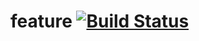 # feature [![Build Status](https://travis-ci.com/KyoriPowered/feature.svg?branch=master)](https://travis-ci.com/KyoriPowered/feature)
